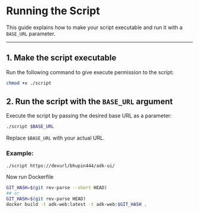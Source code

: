 # Running the Script
This guide explains how to make your script executable and run it with a `BASE_URL` parameter.

---
## 1. Make the script executable

Run the following command to give execute permission to the script:
```bash
chmod +x ./script
```
## 2.  Run the script with the `BASE_URL` argument
Execute the script by passing the desired base URL as a parameter:
```bash
./script $BASE_URL
```
Replace `$BASE_URL` with your actual URL.

### Example: 
```bash
./script https://devurl/bhupin444/adk-ui/
```

Now run Dockerfile
```bash
GIT_HASH=$(git rev-parse --short HEAD)
## or
GIT_HASH=$(git rev-parse HEAD)
docker build -t adk-web:latest -t adk-web:$GIT_HASH .
```